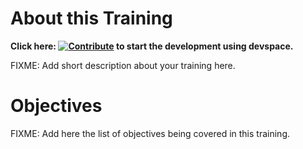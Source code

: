 # About this Training

**Click here: [![Contribute](https://www.eclipse.org/che/contribute.svg)](https://devspaces.apps.tools-na100.dev.ole.redhat.com/#https://github.com/RedHatQuickCourses/advance-developer-hub-1) to start the development using devspace.**

FIXME: Add short description about your training here.

# Objectives

FIXME: Add here the list of objectives being covered in this training.

